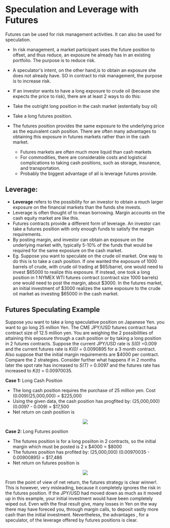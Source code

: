 # Speculation and Leverage with Futures
 Futures can be used for risk management activities. It can also be used for speculation.
 - In risk management, a market participant uses the future position to offset, and thus reduce, an exposure he already has in an existing portfolio. The purpose is to reduce risk.
 - A speculator's intent, on the other hand,is to obtain an exposure she does not already have. SO in contract to risk management, the purpose is to increase risk.
 - If an investor wants to have a long exposure to crude oil (because she expects the price to risk), there are at least 2 ways to do this:
  - Take the outright long position in the cash market (estentially buy oil)
  - Take a long futures position.

- The futures position provides the same exposure to the underlying price as the equivalent cash position. There are often many advantages to obtaining this exposure in futures markets rather than in the cash market. 
  - Futures markets are often much more liquid than cash markets
  - For commodities, there are considerable costs and logistical complications to taking cash positions, such as storage, insurance, and transportation.
  - Probably the biggest advantage of all is leverage futures provide.

## __Leverage:__ 
- __Leverage__ refers to the possibility for an investor to obtain a much larger exposure on the financial markets than the funds she invests. 
- Leverage is often thought of to mean borrowing. Margin accounts on the cash equity market are like this.
- Futures contracts provide a different form of leverage. An investor can take a futures position with only enough funds to satisfy the margin requirements.
- By posting margin, and investor can obtain an exposure on the underlying market with, typically 5-10% of the funds that would be required for the same exposiure on the cash market.
- Eg. Suppose you want to speculate on the crude oil market. One way to do this is to take a cash position. If one wanted the exposure of 1000 barrels of crude, with crude oil trading at $65/barrel, one would need to invest $65000 to realize this exposure. If instead, one took a long position in 1 NYMEX WTI futures contract (contract size 1000 barrels) one would need to post the margin, about $3000. In the futures market, an initial investment of $3000 realizes the same exposure to the crude oil market as investing $65000 in the cash market.

## Futures Speculating Example
Suppose you want to take a long speculative position on Japanese Yen. you want to go long 25 million Yen. The CME JPY/USD futures contract hasa contract size of 12.5 million yen. You are weighing the 2 possibilities of attaining this exposure through a cash position or by taking a long position in 2 futures contracts. Suppose the current JPY/USD rate is _S(0)_ =0.009 and the current futures rate is _K(0)_ = 0.0090895 for a 3 month contract. Also suppose that the initial margin requirements are $4000 per contract. Compare the 2 strategies. Consider further what happens if in 2 months later the spot rate has increased to _S(T)_ = 0.0097 and the futures rate has increased to _K(t)_ = 0.00970035.

__Case 1:__ Long Cash Position
- The long cash position requires the purchase of 25 million yen. Cost (0.009)(25,000,000) = $225,000
- Using the given data, the cash position has progfited by: (25,000,000) (0.0097 - 0.009) = $17,500
- Net return on cash position is

<p align="center">
<img src="https://render.githubusercontent.com/render/math?math=\frac{17500}{225000} = 0.0778">
</p>


__Case 2:__ Long Futures position
- The futures position is for a long posiiton in 2 contracts, so the initial margin which must be posted is 2 x $4000 = $8000
- The futures position has profited by: (25,000,000) (0.00970035 - 0.00900895) = $17,486
- Net return on futures position is

<p align="center">
<img src="https://render.githubusercontent.com/render/math?math=\frac{17486}{8000} = 2.19">
</p>

From the point of view of net return, the futures strategy is clear winner!. This is however, very misleading, because it completely ignores the risk in the futures position. If the JPY/USD had moved down as much as it moved up in this example, your initial investment would have been completely wiped out. Even with the final result give, many losses in Yen on the way there may have foreced you, through margin calls, to deposit vastly more cash than the initial investment. Nevertheless, the advantages , for a speculator, of the leverage offered by futures positions is clear.
